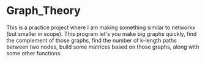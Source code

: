 # Graph_Theory
This is a practice project where I am making something similar to networkx (but smaller in scope). This program let's you make big graphs quickly, find the complement of those graphs, find the number of k-length paths between two nodes, build some matrices based on those graphs, along with some other functions.
